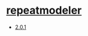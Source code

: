 # [repeatmodeler](https://hpc.nih.gov/apps/repeatmodeler.html)
- [2.0.1](/high-throughput-sequencing/repeatmodeler/2.0.1)
